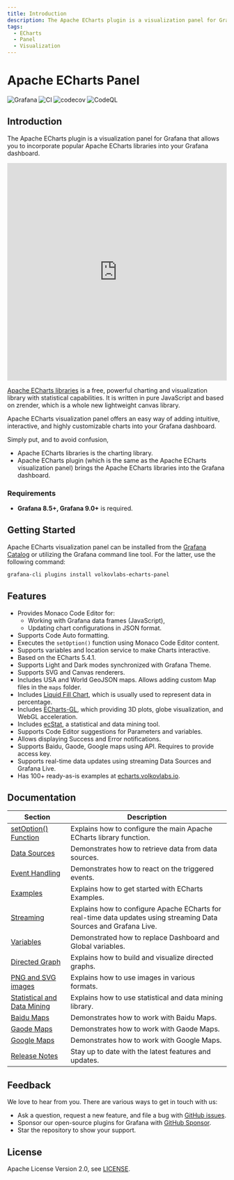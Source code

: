 ```yaml
---
title: Introduction
description: The Apache ECharts plugin is a visualization panel for Grafana that allows you to incorporate popular Apache ECharts libraries into your Grafana dashboard.
tags:
  - ECharts
  - Panel
  - Visualization
---
```


# Apache ECharts Panel

![Grafana](https://img.shields.io/badge/Grafana-9.3.1-orange)
![CI](https://github.com/volkovlabs/volkovlabs-echarts-panel/workflows/CI/badge.svg)
![codecov](https://codecov.io/gh/VolkovLabs/volkovlabs-echarts-panel/branch/main/graph/badge.svg)
![CodeQL](https://github.com/VolkovLabs/volkovlabs-echarts-panel/actions/workflows/codeql-analysis.yml/badge.svg)

## Introduction

The Apache ECharts plugin is a visualization panel for Grafana that allows you to incorporate popular Apache ECharts libraries into your Grafana dashboard.

<iframe width="100%" height="500" src="https://www.youtube.com/embed/DxqCrBEmrQw" title="Apache Echarts panel for Grafana | How to create modern dashboards in Grafana | Echarts Tutorial" frameBorder="0" allow="accelerometer; autoplay; clipboard-write; encrypted-media; gyroscope; picture-in-picture" allowFullScreen></iframe>

[Apache ECharts libraries](https://echarts.apache.org/en/index.html) is a free, powerful charting and visualization library with statistical capabilities. It is written in pure JavaScript and based on zrender, which is a whole new lightweight canvas library.

Apache ECharts visualization panel offers an easy way of adding intuitive, interactive, and highly customizable charts into your Grafana dashboard. 

Simply put, and to avoid confusion, 
 - Apache ECharts libraries is the charting library.
 - Apache ECharts plugin (which is the same as the Apache ECharts visualization panel) brings the Apache ECharts libraries into the Grafana dashboard.

### Requirements

- **Grafana 8.5+, Grafana 9.0+** is required.

## Getting Started

Apache ECharts visualization panel can be installed from the [Grafana Catalog](https://grafana.com/grafana/plugins/volkovlabs-echarts-panel/) or utilizing the Grafana command line tool. For the latter, use the following command:

```bash
grafana-cli plugins install volkovlabs-echarts-panel
```

## Features

- Provides Monaco Code Editor for:
   - Working with Grafana data frames (JavaScript),
   - Updating chart configurations in JSON format.
- Supports Code Auto formatting.
- Executes the `setOption()` function using Monaco Code Editor content.
- Supports variables and location service to make Charts interactive.
- Based on the ECharts 5.4.1.
- Supports Light and Dark modes synchronized with Grafana Theme.
- Supports SVG and Canvas renderers.
- Includes USA and World GeoJSON maps. Allows adding custom Map files in the `maps` folder.
- Includes [Liquid Fill Chart](https://github.com/ecomfe/echarts-liquidfill), which is usually used to represent data in percentage.
- Includes [ECharts-GL](https://github.com/ecomfe/echarts-gl), which providing 3D plots, globe visualization, and WebGL acceleration.
- Includes [ecStat](https://github.com/ecomfe/echarts-stat), a statistical and data mining tool.
- Supports Code Editor suggestions for Parameters and variables.
- Allows displaying Success and Error notifications.
- Supports Baidu, Gaode, Google maps using API. Requires to provide access key.
- Supports real-time data updates using streaming Data Sources and Grafana Live.
- Has 100+ ready-as-is examples at [echarts.volkovlabs.io](https://echarts.volkovlabs.io).

## Documentation

| Section | Description |
| -- | -- |
| [setOption() Function](options) | Explains how to configure the main Apache ECharts library function. |
| [Data Sources](datasources) | Demonstrates how to retrieve data from data sources. |
| [Event Handling](events) | Demonstrates how to react on the triggered events. |
| [Examples](examples) | Explains how to get started with ECharts Examples. |
| [Streaming](streaming) | Explains how to configure Apache ECharts for real-time data updates using streaming Data Sources and Grafana Live. |
| [Variables](variables) | Demonstrated how to replace Dashboard and Global variables. |
| [Directed Graph](tutorials/graph) | Explains how to build and visualize directed graphs. |
| [PNG and SVG images](tutorials/images) | Explains how to use images in various formats. |
| [Statistical and Data Mining](tutorials/ecstat) | Explains how to use statistical and data mining library. |
| [Baidu Maps](maps/baidu) | Demonstrates how to work with Baidu Maps. |
| [Gaode Maps](maps/gaode) | Demonstrates how to work with Gaode Maps.|
| [Google Maps](maps/google)| Demonstrates how to work with Google Maps. |
| [Release Notes](release) | Stay up to date with the latest features and updates. |

## Feedback

We love to hear from you. There are various ways to get in touch with us:

- Ask a question, request a new feature, and file a bug with [GitHub issues](https://github.com/volkovlabs/volkovlabs-echarts-panel/issues/new/choose).
- Sponsor our open-source plugins for Grafana with [GitHub Sponsor](https://github.com/sponsors/VolkovLabs).
- Star the repository to show your support.

## License

Apache License Version 2.0, see [LICENSE](https://github.com/volkovlabs/volkovlabs-echarts-panel/blob/main/LICENSE).

